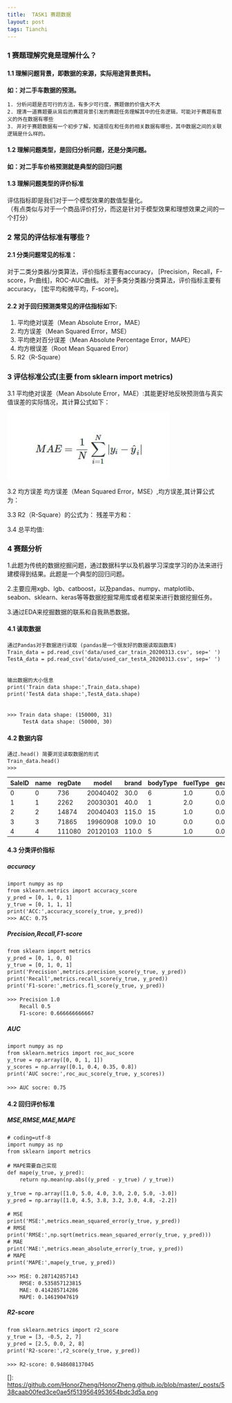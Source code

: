 ```yaml
---
title:  TASK1 赛题数据
layout: post
tags: Tianchi
---
```

### 1 赛题理解究竟是理解什么？

#### 1.1 理解问题背景，即数据的来源，实际用途背景资料。</br>

   **如：对二手车数据的预测。**

```
1. 分析问题是否可行的方法，有多少可行度，赛题做的价值大不大 
2. 理清一道赛题要从背后的赛题背景引发的赛题任务理解其中的任务逻辑，可能对于赛题有意义的外在数据有哪些
3. 并对于赛题数据有一个初步了解，知道现在和任务的相关数据有哪些，其中数据之间的关联逻辑是什么样的。

```

#### 1.2 理解问题类型，是回归分析问题，还是分类问题。</br>
  **如：对二手车价格预测就是典型的回归问题**

#### 1.3 理解问题类型的评价标准


评估指标即是我们对于一个模型效果的数值型量化。</br>
（有点类似与对于一个商品评价打分，而这是针对于模型效果和理想效果之间的一个打分）


### 2 常见的评估标准有哪些？

#### 2.1 分类问题常见的标准：

对于二类分类器/分类算法，评价指标主要有accuracy， [Precision，Recall，F-score，Pr曲线]，ROC-AUC曲线。
对于多类分类器/分类算法，评价指标主要有accuracy， [宏平均和微平均，F-score]。
	
#### 2.2 对于回归预测类常见的评估指标如下:

1. 平均绝对误差（Mean Absolute Error，MAE）
2. 均方误差（Mean Squared Error，MSE）
3. 平均绝对百分误差（Mean Absolute Percentage Error，MAPE）
4. 均方根误差（Root Mean Squared Error）
5. R2（R-Square）


### 3 评估标准公式(主要 from sklearn import metrics)

3.1 平均绝对误差（Mean Absolute Error，MAE）:其能更好地反映预测值与真实值误差的实际情况，其计算公式如下：

![](.2020-03-28-Task1赛题解析_images/b0226c90.png)

3.2 均方误差 均方误差（Mean Squared Error，MSE）,均方误差,其计算公式为：


3.3 R2（R-Square）的公式为： 残差平方和：



3.4 总平均值:



### 4 赛题分析

1.此题为传统的数据挖掘问题，通过数据科学以及机器学习深度学习的办法来进行建模得到结果。此题是一个典型的回归问题。


2.主要应用xgb、lgb、catboost，以及pandas、numpy、matplotlib、seabon、sklearn、keras等等数据挖掘常用库或者框架来进行数据挖掘任务。

3.通过EDA来挖掘数据的联系和自我熟悉数据。

#### 4.1 读取数据

```
通过Pandas对于数据进行读取 (pandas是一个很友好的数据读取函数库)
Train_data = pd.read_csv('data/used_car_train_20200313.csv', sep=' ') 
TestA_data = pd.read_csv('data/used_car_testA_20200313.csv', sep=' ')


输出数据的大小信息
print('Train data shape:',Train_data.shape)
print('TestA data shape:',TestA_data.shape)


>>> Train data shape: (150000, 31)
     TestA data shape: (50000, 30)

```
#### 4.2 数据内容
```
通过.head() 简要浏览读取数据的形式
Train_data.head()
>>>
```
| SaleID | name | regDate | model    | brand | bodyType | fuelType | gearbox | power | kilometer | ...  | v_5 | v_6      | v_7      | v_8      | v_9      | v_10     | v_11      | v_12     | v_13      | v_14      |
| ------ | ---- | ------- | -------- | ----- | -------- | -------- | ------- | ----- | --------- | ---- | --- | -------- | -------- | -------- | -------- | -------- | --------- | -------- | --------- | --------- |
| 0      | 0    | 736     | 20040402 | 30.0  | 6        | 1.0      | 0.0     | 0.0   | 60        | 12.5 | ... | 0.235676 | 0.101988 | 0.129549 | 0.022816 | 0.097462 | -2.881803 | 2.804097 | -2.420821 | 0.795292  |
| 1      | 1    | 2262    | 20030301 | 40.0  | 1        | 2.0      | 0.0     | 0.0   | 0         | 15.0 | ... | 0.264777 | 0.121004 | 0.135731 | 0.026597 | 0.020582 | -4.900482 | 2.096338 | -1.030483 | -1.722674 |
| 2      | 2    | 14874   | 20040403 | 115.0 | 15       | 1.0      | 0.0     | 0.0   | 163       | 12.5 | ... | 0.251410 | 0.114912 | 0.165147 | 0.062173 | 0.027075 | -4.846749 | 1.803559 | 1.565330  | -0.832687 |
| 3      | 3    | 71865   | 19960908 | 109.0 | 10       | 0.0      | 0.0     | 1.0   | 193       | 15.0 | ... | 0.274293 | 0.110300 | 0.121964 | 0.033395 | 0.000000 | -4.509599 | 1.285940 | -0.501868 | -2.438353 |
| 4      | 4    | 111080  | 20120103 | 110.0 | 5        | 1.0      | 0.0     | 0.0   | 68        | 5.0  | ... | 0.228036 | 0.073205 | 0.091880 | 0.078819 | 0.121534 | -1.896240 | 0.910783 | 0.931110  | 2.834518  |

#### 4.3  分类评价指标

##### accuracy
```
import numpy as np
from sklearn.metrics import accuracy_score
y_pred = [0, 1, 0, 1]
y_true = [0, 1, 1, 1]
print('ACC:',accuracy_score(y_true, y_pred))
>>> ACC: 0.75

```

##### Precision,Recall,F1-score
```
from sklearn import metrics
y_pred = [0, 1, 0, 0]
y_true = [0, 1, 0, 1]
print('Precision',metrics.precision_score(y_true, y_pred))
print('Recall',metrics.recall_score(y_true, y_pred))
print('F1-score:',metrics.f1_score(y_true, y_pred))

>>> Precision 1.0
	Recall 0.5
	F1-score: 0.666666666667
```
#####  AUC
```
import numpy as np
from sklearn.metrics import roc_auc_score
y_true = np.array([0, 0, 1, 1])
y_scores = np.array([0.1, 0.4, 0.35, 0.8])
print('AUC socre:',roc_auc_score(y_true, y_scores))

>>> AUC socre: 0.75
```
#### 4.2 回归评价标准

#####  MSE,RMSE,MAE,MAPE
```
# coding=utf-8
import numpy as np
from sklearn import metrics

# MAPE需要自己实现
def mape(y_true, y_pred):
    return np.mean(np.abs((y_pred - y_true) / y_true))

y_true = np.array([1.0, 5.0, 4.0, 3.0, 2.0, 5.0, -3.0])
y_pred = np.array([1.0, 4.5, 3.8, 3.2, 3.0, 4.8, -2.2])

# MSE
print('MSE:',metrics.mean_squared_error(y_true, y_pred))
# RMSE
print('RMSE:',np.sqrt(metrics.mean_squared_error(y_true, y_pred)))
# MAE
print('MAE:',metrics.mean_absolute_error(y_true, y_pred))
# MAPE
print('MAPE:',mape(y_true, y_pred))

>>> MSE: 0.287142857143
	RMSE: 0.535857123815
	MAE: 0.414285714286
	MAPE: 0.14619047619
```
##### R2-score
```
from sklearn.metrics import r2_score
y_true = [3, -0.5, 2, 7]
y_pred = [2.5, 0.0, 2, 8]
print('R2-score:',r2_score(y_true, y_pred))

>>> R2-score: 0.948608137045
```

[]: https://github.com/HonorZheng/HonorZheng.github.io/blob/master/_posts/538caab00fed3ce0ae5f5139564953654bdc3d5a.png